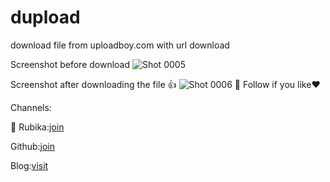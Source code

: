 # dupload
download file from uploadboy.com with url download

Screenshot before download
![Shot 0005](https://github.com/Sinoce68/dupload/assets/126144473/f40fa4ff-0d24-46ea-9955-ee49e181aa0c)

Screenshot after downloading the file
👍
![Shot 0006](https://github.com/Sinoce68/dupload/assets/126144473/f1eafd5d-9a13-4116-af15-e7bd215afb20)
💌
Follow if you like❤

Channels:

  💯
Rubika:[join](https://l.rubika.ir/py_sinoce)

Github:[join](https://github.com/Sinoce68)

Blog:[visit](https://hsc.blogsazan.com/)
